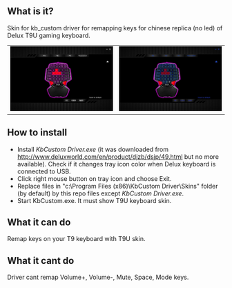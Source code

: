 ## What is it?
Skin for kb_custom driver for remapping keys for chinese replica (no led) of Delux T9U gaming keyboard.

<table>
    <tr>
        <td>
            <img alt="skin" src="main_normal.jpg">
        </td>
        <td>
            <img alt="skin" src="main_disable.jpg">
        </td>
    </tr>
</table>

## How to install
* Install *KbCustom Driver.exe* (it was downloaded from http://www.deluxworld.com/en/product/djzb/dsjp/49.html but no more available). Check if it changes tray icon color when Delux keyboard is connected to USB.
* Click right mouse button on tray icon and choose Exit.
* Replace files in "c:\Program Files (x86)\KbCustom Driver\Skins\" folder (by default) by this repo files except *KbCustom Driver.exe*.
* Start KbCustom.exe. It must show T9U keyboard skin.

## What it can do
Remap keys on your T9 keyboard with T9U skin.

## What it cant do
Driver cant remap Volume+, Volume-, Mute, Space, Mode keys.
